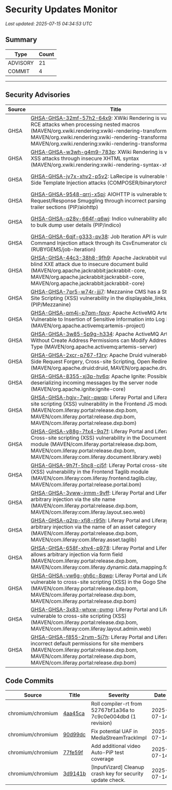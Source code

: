 # Security Updates Monitor

*Last updated: 2025-07-15 04:34:53 UTC*

## Summary
| Type | Count |
|------|-------|
| ADVISORY | 21 |
| COMMIT | 4 |

---

## Security Advisories

| Source | Title | Severity | Date |
|--------|-------|----------|------|
| GHSA | [GHSA-GHSA-32mf-57h2-64x9](https://github.com/advisories/GHSA-32mf-57h2-64x9): XWiki Rendering is vulnerable to RCE attacks when processing nested macros (MAVEN/org.xwiki.rendering:xwiki-rendering-transformation-macro, MAVEN/org.xwiki.rendering:xwiki-rendering-transformation-macro, MAVEN/org.xwiki.rendering:xwiki-rendering-transformation-macro) | CRITICAL (CVSS: 10.0) | 2025-07-14 |
| GHSA | [GHSA-GHSA-w3wh-g4m9-783p](https://github.com/advisories/GHSA-w3wh-g4m9-783p): XWiki Rendering is vulnerable to XSS attacks through insecure XHTML syntax (MAVEN/org.xwiki.rendering:xwiki-rendering-syntax-xhtml) | CRITICAL (CVSS: 9.1) | 2025-07-14 |
| GHSA | [GHSA-GHSA-jv7x-xhv2-p5v2](https://github.com/advisories/GHSA-jv7x-xhv2-p5v2): LaRecipe is vulnerable to Server-Side Template Injection attacks (COMPOSER/binarytorch/larecipe) | CRITICAL (CVSS: 10.0) | 2025-07-14 |
| GHSA | [GHSA-GHSA-9548-qrrj-x5pj](https://github.com/advisories/GHSA-9548-qrrj-x5pj):  AIOHTTP is vulnerable to HTTP Request/Response Smuggling through incorrect parsing of chunked trailer sections (PIP/aiohttp) | LOW (CVSS: 0.0) | 2025-07-14 |
| GHSA | [GHSA-GHSA-q28v-664f-q6wj](https://github.com/advisories/GHSA-q28v-664f-q6wj): Indico vulnerability allows attackers to bulk dump user details (PIP/indico) | MODERATE (CVSS: 0.0) | 2025-07-14 |
| GHSA | [GHSA-GHSA-6qjf-g333-pv38](https://github.com/advisories/GHSA-6qjf-g333-pv38): Job Iteration API is vulnerable to OS Command Injection attack through its CsvEnumerator class (RUBYGEMS/job-iteration) | HIGH (CVSS: 0.0) | 2025-07-14 |
| GHSA | [GHSA-GHSA-44c3-38h8-9fh9](https://github.com/advisories/GHSA-44c3-38h8-9fh9): Apache Jackrabbit vulnerable to blind XXE attack due to insecure document build (MAVEN/org.apache.jackrabbit:jackrabbit-core, MAVEN/org.apache.jackrabbit:jackrabbit-core, MAVEN/org.apache.jackrabbit:jackrabbit-core) | HIGH (CVSS: 8.8) | 2025-07-14 |
| GHSA | [GHSA-GHSA-7pr5-w74r-jjj7](https://github.com/advisories/GHSA-7pr5-w74r-jjj7): Mezzanine CMS has a Stored Cross-Site Scripting (XSS) vulnerability in the displayable_links_js function (PIP/Mezzanine) | MODERATE (CVSS: 0.0) | 2025-06-17 |
| GHSA | [GHSA-GHSA-pm4j-p7pm-fpvx](https://github.com/advisories/GHSA-pm4j-p7pm-fpvx): Apache ActiveMQ Artemis Vulnerable to Insertion of Sensitive Information into Log File (MAVEN/org.apache.activemq:artemis-project) | MODERATE (CVSS: 6.5) | 2025-04-09 |
| GHSA | [GHSA-GHSA-3w85-5p9g-h334](https://github.com/advisories/GHSA-3w85-5p9g-h334): Apache ActiveMQ Artemis User Without Create Address Permissions can Modify Address Routing-Type (MAVEN/org.apache.activemq:artemis-server) | LOW (CVSS: 4.3) | 2025-04-01 |
| GHSA | [GHSA-GHSA-2xcr-p767-f3rv](https://github.com/advisories/GHSA-2xcr-p767-f3rv): Apache Druid vulnerable to Server-Side Request Forgery, Cross-site Scripting, Open Redirect (MAVEN/org.apache.druid:druid, MAVEN/org.apache.druid:druid) | MODERATE (CVSS: 5.4) | 2025-03-20 |
| GHSA | [GHSA-GHSA-8355-xj3p-hv6q](https://github.com/advisories/GHSA-8355-xj3p-hv6q): Apache Ignite: Possible RCE when deserializing incoming messages by the server node (MAVEN/org.apache.ignite:ignite-core) | CRITICAL (CVSS: 9.1) | 2025-02-14 |
| GHSA | [GHSA-GHSA-hgjv-7wjr-qwqp](https://github.com/advisories/GHSA-hgjv-7wjr-qwqp): Liferay Portal and Liferay DXP Cross-site scripting (XSS) vulnerability in the Frontend JS module (MAVEN/com.liferay.portal:release.dxp.bom, MAVEN/com.liferay.portal:release.dxp.bom, MAVEN/com.liferay.portal:release.dxp.bom) | MODERATE (CVSS: 6.1) | 2022-05-24 |
| GHSA | [GHSA-GHSA-v88g-7fx4-9q7f](https://github.com/advisories/GHSA-v88g-7fx4-9q7f): Liferay Portal and Liferay DXP Cross-site scripting (XSS) vulnerability in the Document Library module (MAVEN/com.liferay.portal:release.dxp.bom, MAVEN/com.liferay.portal:release.dxp.bom, MAVEN/com.liferay:com.liferay.document.library.web) | MODERATE (CVSS: 6.1) | 2022-05-24 |
| GHSA | [GHSA-GHSA-9h7f-5hc8-cj5f](https://github.com/advisories/GHSA-9h7f-5hc8-cj5f): Liferay Portal cross-site scripting (XSS) vulnerability in the Frontend Taglib module (MAVEN/com.liferay:com.liferay.frontend.taglib.clay, MAVEN/com.liferay.portal:release.portal.bom) | MODERATE (CVSS: 6.1) | 2022-05-24 |
| GHSA | [GHSA-GHSA-3vww-jrmm-9vff](https://github.com/advisories/GHSA-3vww-jrmm-9vff): Liferay Portal and Liferay DXP allows arbitrary injection via the site name (MAVEN/com.liferay.portal:release.dxp.bom, MAVEN/com.liferay:com.liferay.layout.seo.web) | MODERATE (CVSS: 6.1) | 2022-04-26 |
| GHSA | [GHSA-GHSA-q2rp-xfj8-r95h](https://github.com/advisories/GHSA-q2rp-xfj8-r95h): Liferay Portal and Liferay DXP allows arbitrary injection via the name of an asset category (MAVEN/com.liferay.portal:release.dxp.bom, MAVEN/com.liferay:com.liferay.asset.taglib) | MODERATE (CVSS: 5.4) | 2022-04-20 |
| GHSA | [GHSA-GHSA-658f-xhv4-p978](https://github.com/advisories/GHSA-658f-xhv4-p978): Liferay Portal and Liferay DXP allows arbitrary injection via form field (MAVEN/com.liferay.portal:release.dxp.bom, MAVEN/com.liferay:com.liferay.dynamic.data.mapping.form.field.type) | MODERATE (CVSS: 6.1) | 2022-04-16 |
| GHSA | [GHSA-GHSA-vw6g-gh6c-8qwp](https://github.com/advisories/GHSA-vw6g-gh6c-8qwp): Liferay Portal and Liferay DXP vulnerable to cross-site scripting (XSS) in the Gogo Shell module (MAVEN/com.liferay.portal:release.dxp.bom, MAVEN/com.liferay.portal:release.dxp.bom, MAVEN/com.liferay.portal:release.dxp.bom) | MODERATE (CVSS: 5.4) | 2022-03-04 |
| GHSA | [GHSA-GHSA-3x83-whxw-pvmg](https://github.com/advisories/GHSA-3x83-whxw-pvmg): Liferay Portal and Liferay DXP vulnerable to cross-site scripting (XSS) (MAVEN/com.liferay.portal:release.dxp.bom, MAVEN/com.liferay:com.liferay.layout.admin.web) | MODERATE (CVSS: 5.4) | 2022-03-04 |
| GHSA | [GHSA-GHSA-f855-2rvm-5j7h](https://github.com/advisories/GHSA-f855-2rvm-5j7h): Liferay Portal and Liferay DXP has incorrect default permissions for site members (MAVEN/com.liferay.portal:release.dxp.bom, MAVEN/com.liferay.portal:release.dxp.bom, MAVEN/com.liferay.portal:release.dxp.bom) | MODERATE (CVSS: 6.5) | 2022-03-03 |

## Code Commits

| Source | Title | Severity | Date |
|--------|-------|----------|------|
| chromium/chromium | [4aa45ca](https://github.com/chromium/chromium/commit/4aa45caad96b2cfe2b70ebd710aa85a606b08ffe) | Roll compiler-rt from 52767bf1a36a to 7c9c0e004dbd (1 revision) | 2025-07-14 |
| chromium/chromium | [90d99dc](https://github.com/chromium/chromium/commit/90d99dcd83af2f13e0f917b5a9dc59eeee0204d0) | Fix potential UAF in MediaStreamTrackImpl | 2025-07-14 |
| chromium/chromium | [77fe59f](https://github.com/chromium/chromium/commit/77fe59f306defd99c6e6bcd28331b3fcad4d5057) | Add additional video Auto-PiP test coverage | 2025-07-14 |
| chromium/chromium | [3d9141b](https://github.com/chromium/chromium/commit/3d9141bb1a790aa3d2505b77726f16713f50f9cd) | [InputVizard] Cleanup crash key for security update check. | 2025-07-14 |

